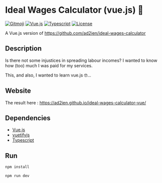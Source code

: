 # Ideal Wages Calculator (vue.js) 💸

[![Gitmoji](https://img.shields.io/badge/gitmoji-%20😜%20😍-FFDD67.svg)](https://gitmoji.dev)
[![Vue.js](https://img.shields.io/badge/Framework-Vue.js-4FC08D.svg?logo=vue.js)](https://vuejs.org)
[![Typescript](https://img.shields.io/badge/Framework-Typescript-3178C6.svg?logo=typescript)](https://www.typescriptlang.org)
[![License](https://img.shields.io/badge/License-MIT-blue.svg?logo=apache)](https://opensource.org/licenses/MIT)

A Vue.js version of <https://github.com/ad2ien/ideal-wages-calculator>

## Description

Is there not some injustices in spreading labour incomes? I wanted to know how (too) much I was paid for my services.

This, and also, I wanted to learn vue.js 🤓...

## Website

The result here : <https://ad2ien.github.io/ideal-wages-calculator-vue/>

## Dependencies

- [Vue.js](https://vuejs.org)
- [vuetifyjs](https://vuetifyjs.com)
- [Typescript](https://www.typescriptlang.org)

## Run

```bash
npm install
```

```bash
npm run dev
```
